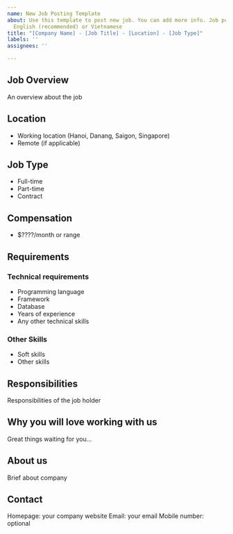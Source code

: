 ```yaml
---
name: New Job Posting Template
about: Use this template to post new job. You can add more info. Job post can be in
  English (recommended) or Vietnamese
title: "[Company Name] - [Job Title] - [Location] - [Job Type]"
labels: ''
assignees: ''

---
```


## Job Overview

An overview about the job

## Location

* Working location (Hanoi, Danang, Saigon, Singapore)
* Remote (if applicable)

## Job Type

* Full-time
* Part-time
* Contract

## Compensation

* $????/month or range

## Requirements

### Technical requirements

* Programming language
* Framework
* Database
* Years of experience
* Any other technical skills

### Other Skills

* Soft skills
* Other skills

## Responsibilities

Responsibilities of the job holder

## Why you will love working with us

Great things waiting for you...

## About us

Brief about company

## Contact

Homepage: your company website
Email: your email
Mobile number: optional
